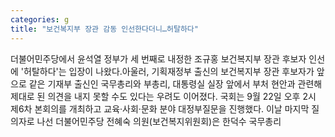 ```yaml
---
categories: g
title: "보건복지부 장관 감동 인선한다더니…허탈하다"
---
```

더불어민주당에서 윤석열 정부가 세 번째로 내정한 조규홍 보건복지부 장관 후보자 인선에 &#39;허탈하다&#39;는 입장이 나왔다.아울러, 기획재정부 출신의 보건복지부 장관 후보자가 앞으로 같은 기재부 출신인 국무총리와 부총리, 대통령실 실장 앞에서 부처 현안과 관련해 제대로 된 의견을 내지 못할 수도 있다는 우려도 이어졌다. 국회는 9월 22일 오후 2시 제6차 본회의를 개최하고 교육&middot;사회&middot;문화 분야 대정부질문을 진행했다. 이날 마지막 질의자로 나선 더불어민주당 전혜숙 의원(보건복지위원회)은 한덕수 국무총리
